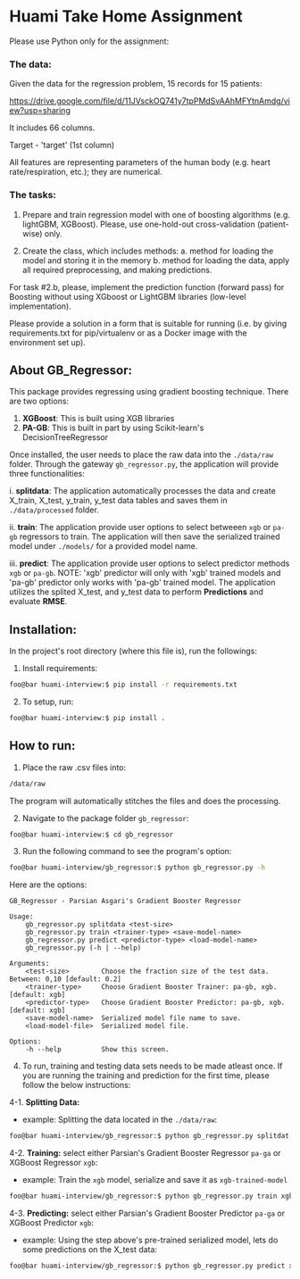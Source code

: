 # Huami Take Home Assignment

Please use Python only for the assignment:

### The data:

Given the data for the regression problem, 15 records for 15 patients:

https://drive.google.com/file/d/11JVsckOQ741y7tpPMdSvAAhMFYtnAmdg/view?usp=sharing

It includes 66 columns.

Target - 'target' (1st column)

All features are representing parameters of the human body (e.g. heart rate/respiration, etc.); they are numerical.

### The tasks:

1. Prepare and train regression model with one of boosting algorithms (e.g. lightGBM, XGBoost). Please, use one-hold-out cross-validation (patient-wise) only. 

2. Create the class, which includes methods:
a. method for loading the model and storing it in the memory
b. method for loading the data, apply all required preprocessing, and making predictions. 

For task #2.b, please, implement the prediction function (forward pass) for Boosting without using XGboost or LightGBM libraries (low-level implementation).

Please provide a solution in a form that is suitable for running (i.e. by giving requirements.txt for pip/virtualenv or as a Docker image with the environment set up).


## About GB_Regressor:

This package provides regressing using gradient boosting technique. There are two options:

1. **XGBoost**: This is built using XGB libraries
2. **PA-GB**: This is built in part by using Scikit-learn's DecisionTreeRegressor

Once installed, the user needs to place the raw data into the ```./data/raw``` folder. Through the gateway ```gb_regressor.py```, the application will provide three functionalities: 

i. **splitdata**: The application automatically processes the data and create X_train, X_test, y_train, y_test data tables and saves them in ```./data/processed``` folder. 

ii. **train**: The application provide user options to select betweeen ```xgb``` or ```pa-gb``` regressors to train. The application will then save the serialized trained model under ```./models/``` for a provided model name.

iii. **predict**: The application provide user options to select predictor methods ```xgb``` or ```pa-gb```. NOTE: 'xgb' predictor will only with 'xgb' trained models and 'pa-gb' predictor only works with 'pa-gb' trained model. The application utilizes the splited X_test, and y_test data to perform **Predictions** and evaluate **RMSE**.


## Installation:

In the project's root directory (where this file is), run the followings:

1. Install requirements:

```bash
foo@bar huami-interview:$ pip install -r requirements.txt
```

2. To setup, run:

```bash
foo@bar huami-interview:$ pip install .
```

## How to run:

1. Place the raw .csv files into:

```bash
/data/raw
```
The program will automatically stitches the files and does the processing.

2. Navigate to the package folder ```gb_regressor```:
```bash
foo@bar huami-interview:$ cd gb_regressor
```

3. Run the following command to see the program's option:
```bash
foo@bar huami-interview/gb_regressor:$ python gb_regressor.py -h
```

Here are the options:

```bashe
GB_Regressor - Parsian Asgari's Gradient Booster Regressor

Usage:
    gb_regressor.py splitdata <test-size>
    gb_regressor.py train <trainer-type> <save-model-name> 
    gb_regressor.py predict <predictor-type> <load-model-name>
    gb_regressor.py (-h | --help)

Arguments:
    <test-size>        Choose the fraction size of the test data. Between: 0,10 [default: 0.2]
    <trainer-type>     Choose Gradient Booster Trainer: pa-gb, xgb. [default: xgb]
    <predictor-type>   Choose Gradient Booster Predictor: pa-gb, xgb. [default: xgb]
    <save-model-name>  Serialized model file name to save.
    <load-model-file>  Serialized model file.

Options:
    -h --help          Show this screen.
```

4. To run, training and testing data sets needs to be made atleast once. If you are running the training and prediction for the first time, please follow the below instructions:

4-1. **Splitting Data:**

- example: Splitting the data located in the ```./data/raw```:
```bash
foo@bar huami-interview/gb_regressor:$ python gb_regressor.py splitdat 0.2
```
    
4-2. **Training:** select either Parsian's Gradient Booster Regressor ```pa-ga``` or XGBoost Regressor ```xgb```:


- example: Train the ```xgb``` model, serialize and save it as ```xgb-trained-model```
```bash
foo@bar huami-interview/gb_regressor:$ python gb_regressor.py train xgb xgb-trained-model
```

4-3. **Predicting:** select either Parsian's Gradient Booster Predictor ```pa-ga``` or XGBoost Predictor ```xgb```:
- example: Using the step above's pre-trained serialized model, lets do some predictions on the X_test data:
```bash
foo@bar huami-interview/gb_regressor:$ python gb_regressor.py predict xgb xgb-trained-model
```